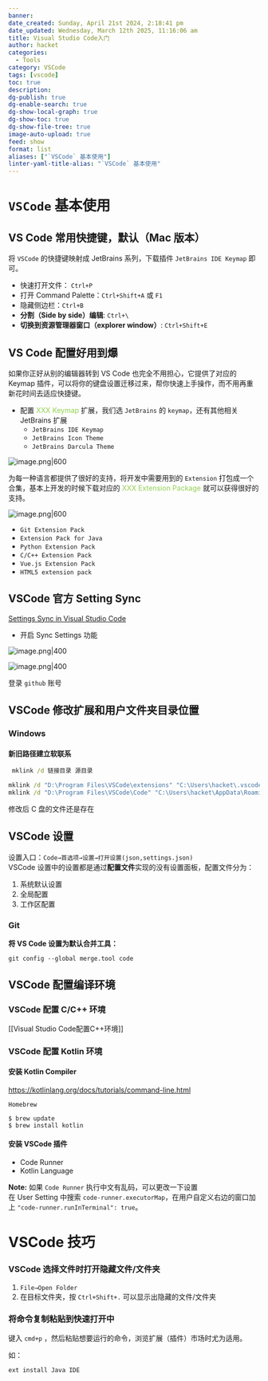 ```yaml
---
banner: 
date_created: Sunday, April 21st 2024, 2:18:41 pm
date_updated: Wednesday, March 12th 2025, 11:16:06 am
title: Visual Studio Code入门
author: hacket
categories:
  - Tools
category: VSCode
tags: [vscode]
toc: true
description: 
dg-publish: true
dg-enable-search: true
dg-show-local-graph: true
dg-show-toc: true
dg-show-file-tree: true
image-auto-upload: true
feed: show
format: list
aliases: ["`VSCode` 基本使用"]
linter-yaml-title-alias: "`VSCode` 基本使用"
---
```


# `VSCode` 基本使用

## VS Code 常用快捷键，默认（Mac 版本）

将 `VSCode` 的快捷键映射成 JetBrains 系列，下载插件 `JetBrains IDE Keymap` 即可。

- 快速打开文件： `Ctrl+P`
- 打开 Command Palette：`Ctrl+Shift+A` 或 `F1`
- 隐藏侧边栏：`Ctrl+B`
- **分割（Side by side）编辑**: `Ctrl+\`
- **切换到资源管理器窗口（explorer window）**: `Ctrl+Shift+E`

## VS Code 配置好用到爆

如果你正好从别的编辑器转到 VS Code 也完全不用担心，它提供了对应的 Keymap 插件，可以将你的键盘设置迁移过来，帮你快速上手操作，而不用再重新花时间去适应快捷键。

- 配置 <font color="#92d050">XXX Keymap</font> 扩展，我们选 `JetBrains` 的 `keymap`，还有其他相关 JetBrains 扩展
  - `JetBrains IDE Keymap`
  - `JetBrains Icon Theme`
  - `JetBrains Darcula Theme`

![image.png|600](https://raw.githubusercontent.com/hacket/ObsidianOSS/master/obsidian/20240404003139.png)

为每一种语言都提供了很好的支持，将开发中需要用到的 `Extension` 打包成一个合集，基本上开发的时候下载对应的 <font color="#92d050">XXX Extension Package</font> 就可以获得很好的支持。

![image.png|600](https://raw.githubusercontent.com/hacket/ObsidianOSS/master/obsidian/20240404003124.png)

- `Git Extension Pack`
- `Extension Pack for Java`
- `Python Extension Pack`
- `C/C++ Extension Pack`
- `Vue.js Extension Pack`
- `HTML5 extension pack`

## VSCode 官方 Setting Sync

[Settings Sync in Visual Studio Code](https://code.visualstudio.com/docs/editor/settings-sync)

- 开启 Sync Settings 功能

![image.png|400](https://raw.githubusercontent.com/hacket/ObsidianOSS/master/obsidian/20240404222204.png)

![image.png|400](https://raw.githubusercontent.com/hacket/ObsidianOSS/master/obsidian/20240404222301.png)

登录 `github` 账号

## VSCode 修改扩展和用户文件夹目录位置

### Windows

#### 新旧路径建立软联系

```cmd
 mklink /d 链接目录 源目录
```

```cmd
mklink /d "D:\Program Files\VSCode\extensions" "C:\Users\hacket\.vscode\extensions"
mklink /d "D:\Program Files\VSCode\Code" "C:\Users\hacket\AppData\Roaming\Code"
```

修改后 C 盘的文件还是存在

## VSCode 设置

设置入口：`Code→首选项→设置→打开设置(json,settings.json)`<br>VSCode 设置中的设置都是通过**配置文件**实现的没有设置面板，配置文件分为：

1. 系统默认设置
2. 全局配置
3. 工作区配置

### Git

**将 VS Code 设置为默认合并工具：**

```shell
git config --global merge.tool code
```

## VSCode 配置编译环境

### VSCode 配置 C/C++ 环境

[[Visual Studio Code配置C++环境]]

### VSCode 配置 Kotlin 环境

#### 安装 Kotlin Compiler

<https://kotlinlang.org/docs/tutorials/command-line.html>

`Homebrew`

```shell
$ brew update
$ brew install kotlin
```

#### 安装 VSCode 插件

- Code Runner
- Kotlin Language

**Note:** 如果 `Code Runner` 执行中文有乱码，可以更改一下设置<br>在 User Setting 中搜索 `code-runner.executorMap`，在用户自定义右边的窗口加上 `"code-runner.runInTerminal": true`。

# VSCode 技巧

### VSCode 选择文件时打开隐藏文件/文件夹

1. `File→Open Folder`
2. 在目标文件夹，按 `Ctrl+Shift+.` 可以显示出隐藏的文件/文件夹

### **将命令复制粘贴到快速打开中**

键入 `cmd+p` ，然后粘贴想要运行的命令，浏览扩展（插件）市场时尤为适用。

如：

```shell
ext install Java IDE
```
